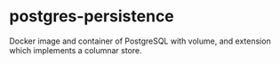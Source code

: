 # postgres-persistence
Docker image and container of PostgreSQL with volume, and extension which implements a columnar store.
